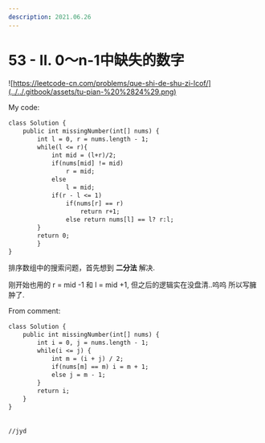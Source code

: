 ```yaml
---
description: 2021.06.26
---
```


# 53 - II. 0～n-1中缺失的数字

![https://leetcode-cn.com/problems/que-shi-de-shu-zi-lcof/](../../.gitbook/assets/tu-pian-%20%2824%29.png)

My code:

```text
class Solution {
    public int missingNumber(int[] nums) {
        int l = 0, r = nums.length - 1;
        while(l <= r){
            int mid = (l+r)/2;
            if(nums[mid] != mid)
                r = mid;
            else 
                l = mid;
            if(r - l <= 1)
                if(nums[r] == r)
                    return r+1;
                else return nums[l] == l? r:l;
        }
        return 0;
        }
}
```

排序数组中的搜索问题，首先想到 **二分法** 解决.



刚开始也用的  r = mid -1 和 l = mid +1, 但之后的逻辑实在没盘清..呜呜 所以写臃肿了.



From comment:

```text
class Solution {
    public int missingNumber(int[] nums) {
        int i = 0, j = nums.length - 1;
        while(i <= j) {
            int m = (i + j) / 2;
            if(nums[m] == m) i = m + 1;
            else j = m - 1;
        }
        return i;
    }
}


//jyd

```

